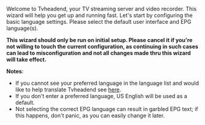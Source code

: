 Welcome to Tvheadend, your TV streaming server and video recorder. This 
wizard will help you get up and running fast. Let's start by configuring 
the basic language settings. Please select the default user interface 
and EPG language(s).

**This wizard should only be run on initial setup. Please cancel it if 
you're not willing to touch the current configuration, as continuing in 
such cases can lead to misconfiguration and not all changes made thru 
this wizard will take effect.**


**Notes**:
* If you cannot see your preferred language in the language list and would 
like to help translate Tvheadend see 
[here](https://tvheadend.org/projects/tvheadend/wiki/Internationalization). 
* If you don't enter a preferred language, US English will be used as a default. 
* Not selecting the correct EPG 
language can result in garbled EPG text; if this happens, don't panic, 
as you can easily change it later.
